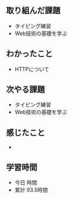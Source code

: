## 取り組んだ課題
- タイピング練習
- Web技術の基礎を学ぶ
## わかったこと
- HTTPについて
## 次やる課題
- タイピング練習
- Web技術の基礎を学ぶ
## 感じたこと
- 
## 学習時間
- 今日 時間
- 累計 93.5時間
